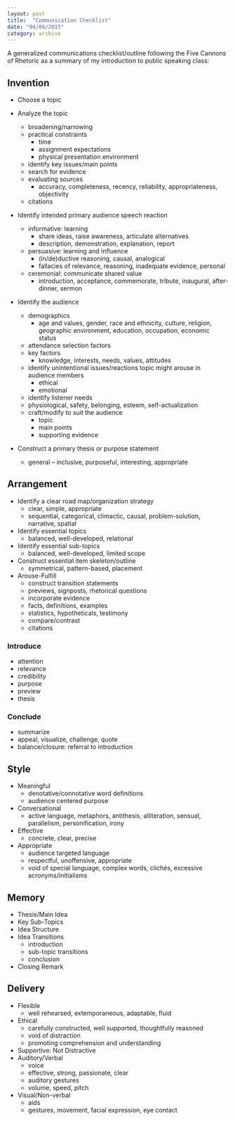 ```yaml
---
layout: post
title:  "Communication Checklist"
date: "04/06/2015"
category: archive
---
```

<!--more-->

A generalized communications checklist/outline following the Five Cannons of Rhetoric as a summary of my introduction to public speaking class:

## Invention

* Choose a topic

* Analyze the topic
    + broadening/narrowing
    + practical constraints
        * time
        * assignment expectations
        * physical presentation environment
    + identify key issues/main points
    + search for evidence
    + evaluating sources
        * accuracy, completeness, recency, reliability, appropriateness, objectivity
    + citations

* Identify intended primary audience speech reaction
    + informative: learning
        * share ideas, raise awareness, articulate alternatives
        * description, demonstration, explanation, report
    + persuasive: learning and influence
        * (in/de)ductive reasoning, causal, analogical
        * fallacies of relevance, reasoning, inadequate evidence, personal
    + ceremonial: communicate shared value
        * introduction, acceptance, commemorate, tribute, inaugural, after-dinner, sermon

* Identify the audience
    + demographics
        * age and values, gender, race and ethnicity, culture, religion, geographic environment, education, occupation, economic status
    + attendance selection factors
    + key factors
        * knowledge, interests, needs, values, attitudes
    + identify unintentional issues/reactions topic might arouse in audience members
        * ethical
        * emotional
    + identify listener needs
    + physiological, safety, belonging, esteem, self-actualization
    + craft/modify to suit the audience
        * topic
        * main points
        * supporting evidence
* Construct a primary thesis or purpose statement
    + general – inclusive, purposeful, interesting, appropriate

## Arrangement

* Identify a clear road map/organization strategy
    + clear, simple, appropriate
    + sequential, categorical, climactic, causal, problem-solution, narrative, spatial
* Identify essential topics
    + balanced, well-developed, relational
* Identify essential sub-topics
    + balanced, well-developed, limited scope
* Construct essential item skeleton/outline
    + symmetrical, pattern-based, placement
* Arouse-Fulfill
    + construct transition statements
    + previews, signposts, rhetorical questions
    + incorporate evidence
    + facts, definitions, examples
    + statistics, hypotheticals, testimony
    + compare/contrast
    + citations

### Introduce
* attention
* relevance
* credibility
* purpose
* preview
* thesis

### Conclude
* summarize
* appeal, visualize, challenge, quote
* balance/closure: referral to introduction

## Style
* Meaningful
    + denotative/connotative word definitions
    + audience centered purpose
* Conversational
    + active language, metaphors, antithesis, alliteration, sensual, parallelism, personification, irony
* Effective
    + concrete, clear, precise
* Appropriate
    + audience targeted language
    + respectful, unoffensive, appropriate
    + void of special language, complex words, clichés, excessive acronyms/initialisms

## Memory
* Thesis/Main Idea
* Key Sub-Topics
* Idea Structure
* Idea Transitions
    + introduction
    + sub-topic transitions
    + conclusion
* Closing Remark

## Delivery
* Flexible
    + well rehearsed, extemporaneous, adaptable, fluid
* Ethical
    + carefully constructed, well supported, thoughtfully reasoned
    + void of distraction
    + promoting comprehension and understanding
* Supportive: Not Distractive
* Auditory/Verbal
    + voice
    + effective, strong, passionate, clear
    + auditory gestures
    + volume, speed, pitch
* Visual/Non-verbal
    + aids
    + gestures, movement, facial expression, eye contact

